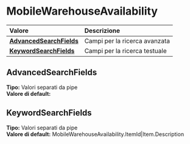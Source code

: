 # MobileWarehouseAvailability

| Valore | Descrizione |
| :--- | :--- |
| [**AdvancedSearchFields**](mobilewarehouseavailability.md#advancedsearchfields) | Campi per la ricerca avanzata |
| [**KeywordSearchFields**](mobilewarehouseavailability.md#keywordsearchfields) | Campi per la ricerca testuale |

## AdvancedSearchFields

**Tipo:** Valori separati da pipe  
**Valore di default:** 

## KeywordSearchFields

**Tipo:** Valori separati da pipe  
**Valore di default:** MobileWarehouseAvailability.ItemId\|Item.Description
